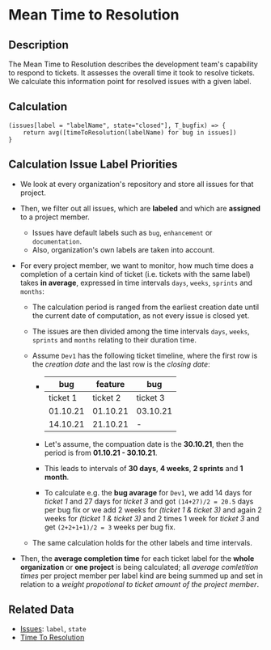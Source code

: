 # Mean Time to Resolution

## Description
The Mean Time to Resolution describes the development team's capability to respond to tickets. It assesses the overall time it took to resolve tickets.  
We calculate this information point for resolved issues with a given label.

## Calculation
```
(issues[label = "labelName", state="closed"], T_bugfix) => {
    return avg([timeToResolution(labelName) for bug in issues])
}
```

## Calculation Issue Label Priorities

- We look at every organization's repository and store all issues for that project.
- Then, we filter out all issues, which are **labeled** and which are **assigned** to a project member.
  - Issues have default labels such as `bug`, `enhancement` or `documentation`.
  - Also, organization's own labels are taken into account.
- For every project member, we want to monitor, how much time does a completion of a certain kind of ticket (i.e. tickets with the same label) takes **in average**, expressed in time intervals `days`, `weeks`, `sprints` and `months`:

  - The calculation period is ranged from the earliest creation date until the current date of computation, as not every issue is closed yet.
  - The issues are then divided among the time intervals `days`, `weeks`, `sprints` and `months` relating to their duration time.
  - Assume `Dev1` has the following ticket timeline, where the first row is the _creation date_ and the last row is the _closing date_:

    - | bug      | feature  | bug      |
      | -------- | -------- | -------- |
      | ticket 1 | ticket 2 | ticket 3 |
      | 01.10.21 | 01.10.21 | 03.10.21 |
      | 14.10.21 | 21.10.21 | -        |
    - Let's assume, the compuation date is the **30.10.21**, then the period is from **01.10.21 - 30.10.21**.
    - This leads to intervals of **30 days**, **4 weeks**, **2 sprints** and **1 month**.

    - To calculate e.g. the **bug avarage** for `Dev1`, we add 14 days for _ticket 1_ and 27 days for _ticket 3_ and got `(14+27)/2 = 20.5` days per bug fix or we add 2 weeks for _(ticket 1 & ticket 3)_ and again 2 weeks for _(ticket 1 & ticket 3)_ and 2 times 1 week for _ticket 3_ and get `(2+2+1+1)/2 = 3` weeks per bug fix.

  - The same calculation holds for the other labels and time intervals.

- Then, the **average completion time** for each ticket label for the **whole organization** or **one project** is being calculated; all _average comletition times_ per project member per label kind are being summed up and set in relation to a _weight propotional to ticket amount of the project member_.


## Related Data
- [Issues](Issue.md): `label`, `state`
- [Time To Resolution](TimeToResolution.md)
